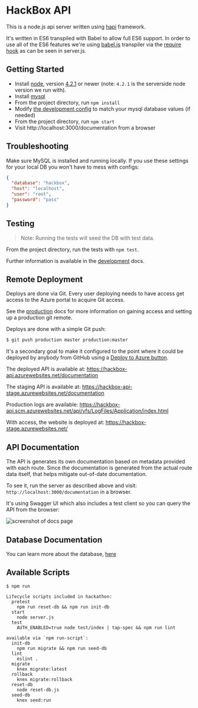# HackBox API

This is a node.js api server written using [hapi](http://hapijs.com) framework.

It's written in ES6 transpiled with Babel to allow full ES6 support. In order to use all of the ES6 features we're using [babel.js](https://babeljs.io) transpiler via the [require hook](https://babeljs.io/docs/usage/require/) as can be seen in server.js.

## Getting Started

+ Install [node](https://nodejs.org), version [4.2.1](https://nodejs.org/dist/v4.2.1/) or newer (note: `4.2.1` is the serverside node version we run with).
+ Install [mysql](https://dev.mysql.com/downloads/installer/)
+ From the project directory, run `npm install`
+ Modify [the development config](./config/development.json) to match your mysql database values (if needed)
+ From the project directory, run `npm start`
+ Visit http://localhost:3000/documentation from a browser


## Troubleshooting

Make sure MySQL is installed and running locally. If you use these settings for your local DB you won't have to mess with configs:

```json
{
  "database": "hackbox",
  "host": "localhost",
  "user": "root",
  "password": "pass"
}
```

## Testing

> Note: Running the tests will seed the DB with test data.

From the project directory, run the tests with `npm test`.

Further information is available in the [development][] docs.

## Remote Deployment

Deploys are done via Git. Every user deploying needs to have access get access to the Azure portal to acquire Git access.

See the [production][] docs for more information on gaining access and setting up a production git remote.

Deploys are done with a simple Git push:

```sh
$ git push production master production:master
```

It's a secondary goal to make it configured to the point where it could be deployed by anybody from GitHub using a [Deploy to Azure button](http://www.bradygaster.com/post/the-deploy-to-azure-button).

The deployed API is available at:
https://hackbox-api.azurewebsites.net/documentation

The staging API is available at:
https://hackbox-api-stage.azurewebsites.net/documentation

Production logs are available:
https://hackbox-api.scm.azurewebsites.net/api/vfs/LogFiles/Application/index.html

With access, the website is deployed at:
https://hackbox-stage.azurewebsites.net/

## API Documentation

The API is generates its own documentation based on metadata provided with each route. Since the documentation is generated from the actual route data itself, that helps mitigate out-of-date documentation.

To see it, run the server as described above and visit: `http://localhost:3000/documentation` in a browser.

It's using Swagger UI which also includes a test client so you can query the API from the browser:

![screenshot of docs page](https://cldup.com/1HYizp2fQc.png)

## Database Documentation

You can learn more about the database, [here](./DATABASE,md)

## Available Scripts

```
$ npm run

Lifecycle scripts included in hackathon:
  pretest
    npm run reset-db && npm run init-db
  start
    node server.js
  test
    AUTH_ENABLED=true node test/index | tap-spec && npm run lint

available via `npm run-script`:
  init-db
    npm run migrate && npm run seed-db
  lint
    eslint .
  migrate
    knex migrate:latest
  rollback
    knex migrate:rollback
  reset-db
    node reset-db.js
  seed-db
    knex seed:run
```



[development]: ./DEVELOPMENT.md
[production]: ./PRODUCTION.md

